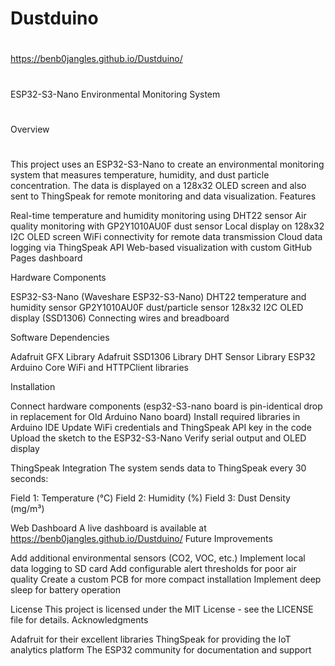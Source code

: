 # Dustduino

#
https://benb0jangles.github.io/Dustduino/
#
ESP32-S3-Nano Environmental Monitoring System
#
Overview
#
This project uses an ESP32-S3-Nano to create an environmental monitoring system that measures temperature, humidity, and dust particle concentration. The data is displayed on a 128x32 OLED screen and also sent to ThingSpeak for remote monitoring and data visualization.
Features

Real-time temperature and humidity monitoring using DHT22 sensor
Air quality monitoring with GP2Y1010AU0F dust sensor
Local display on 128x32 I2C OLED screen
WiFi connectivity for remote data transmission
Cloud data logging via ThingSpeak API
Web-based visualization with custom GitHub Pages dashboard

Hardware Components

ESP32-S3-Nano (Waveshare ESP32-S3-Nano)
DHT22 temperature and humidity sensor
GP2Y1010AU0F dust/particle sensor
128x32 I2C OLED display (SSD1306)
Connecting wires and breadboard

Software Dependencies

Adafruit GFX Library
Adafruit SSD1306 Library
DHT Sensor Library
ESP32 Arduino Core
WiFi and HTTPClient libraries

Installation

Connect hardware components (esp32-S3-nano board is pin-identical drop in replacement for Old Arduino Nano board)
Install required libraries in Arduino IDE
Update WiFi credentials and ThingSpeak API key in the code
Upload the sketch to the ESP32-S3-Nano
Verify serial output and OLED display

ThingSpeak Integration
The system sends data to ThingSpeak every 30 seconds:

Field 1: Temperature (°C)
Field 2: Humidity (%)
Field 3: Dust Density (mg/m³)

Web Dashboard
A live dashboard is available at https://benb0jangles.github.io/Dustduino/
Future Improvements

Add additional environmental sensors (CO2, VOC, etc.)
Implement local data logging to SD card
Add configurable alert thresholds for poor air quality
Create a custom PCB for more compact installation
Implement deep sleep for battery operation

License
This project is licensed under the MIT License - see the LICENSE file for details.
Acknowledgments

Adafruit for their excellent libraries
ThingSpeak for providing the IoT analytics platform
The ESP32 community for documentation and support
